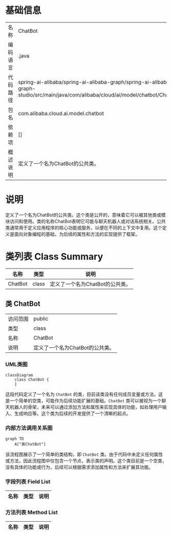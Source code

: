 # 基础信息

|      |      |
|------|------|
| 名称 | ChatBot |
| 编码语言 | .java |
| 代码路径 | spring-ai-alibaba/spring-ai-alibaba-graph/spring-ai-alibaba-graph-studio/src/main/java/com/alibaba/cloud/ai/model/chatbot/ChatBot.java |
| 包名 | com.alibaba.cloud.ai.model.chatbot |
| 依赖项 | [] |
| 概述说明 | 定义了一个名为ChatBot的公共类。 |

# 说明

定义了一个名为ChatBot的公共类。这个类是公开的，意味着它可以被其他类或模块访问和使用。类的名称ChatBot表明它可能与聊天机器人或对话系统相关。公共类通常用于定义应用程序的核心功能或服务，以便在不同的上下文中复用。这个定义是面向对象编程的基础，为后续的属性和方法的实现提供了框架。

# 类列表 Class Summary

| 名称   | 类型  | 说明 |
|-------|------|-------------|
| ChatBot | class | 定义了一个名为ChatBot的公共类。 |



## 类 ChatBot

|      |      |
|------|------|
| 访问范围 | public |
| 类型 | class |
| 名称 | ChatBot |
| 说明 | 定义了一个名为ChatBot的公共类。 |


### UML类图

```mermaid
classDiagram
    class ChatBot {
    }
```

这段代码定义了一个名为 `ChatBot` 的类，目前该类没有任何成员变量或方法。这是一个简单的空类，可能作为后续功能扩展的基础。`ChatBot` 类可以被视为一个聊天机器人的骨架，未来可以通过添加方法和属性来实现具体的功能，如处理用户输入、生成响应等。这个类为后续的开发提供了一个清晰的起点。


### 内部方法调用关系图

```mermaid
graph TD
    A["类ChatBot"]
```

该流程图展示了一个简单的类结构，即 `ChatBot` 类。由于代码中未定义任何属性或方法，因此流程图中仅包含一个节点，表示类的声明。这个类目前是一个空类，没有具体的功能或行为，后续可以根据需求添加属性和方法来扩展其功能。

### 字段列表 Field List

| 名称  | 类型  | 说明 |
|-------|-------|------|

### 方法列表 Method List

| 名称  | 类型  | 说明 |
|-------|-------|------|




